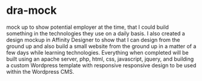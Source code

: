 # dra-mock

mock up to show potential employer at the time, that I could build something in the technologies they use on a daily basis.
I also created a design mockup in Affinity Designer to show that I can design from the ground up and also build a small website from the ground up in a matter of a few days while learning technologies.  Everything when completed will be built using an apache server, php, html, css, javascript, jquery, and building a custom Wordpress template with responsive responsive design to be used within the Wordpress CMS. 
